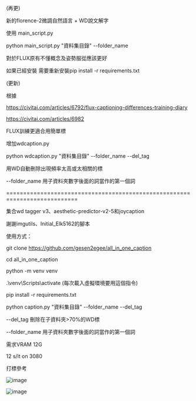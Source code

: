 (再更)

新的florence-2微調自然語言 + WD說文解字

使用 main_script.py

python main_script.py "資料集目錄" --folder_name 

對於FLUX原有不懂概念及姿勢服從應該更好

如果已經安裝 需要重新安裝pip install -r requirements.txt



(更新)

根據

https://civitai.com/articles/6792/flux-captioning-differences-training-diary

https://civitai.com/articles/6982


FLUX訓練更適合用簡單標

增加wdcaption.py

python wdcaption.py "資料集目錄" --folder_name --del_tag

用WD自動刪除出現頻率太高或太相關的標


--folder_name 用子資料夾數字後面的詞當作的第一個詞


===========================================================================


集合wd tagger v3、aesthetic-predictor-v2-5和joycaption

謝謝imgutils、Initial_Elk5162的腳本


使用方式：


git clone https://github.com/gesen2egee/all_in_one_caption

cd all_in_one_caption

python -m venv venv

.\venv\Scripts\activate (每次載入虛擬環境要用這個指令)

pip install -r requirements.txt

python caption.py "資料集目錄" --folder_name --del_tag


--del_tag 刪除在子資料夾>70%的WD標

--folder_name 用子資料夾數字後面的詞當作的第一個詞



需求VRAM 12G

12 s/it on 3080

打標參考

![image](https://github.com/user-attachments/assets/4f4f4488-e036-4aaa-9324-829f18cb7491)

![image](https://github.com/user-attachments/assets/2063eff4-0eed-402d-b91a-bc1c36476432)

